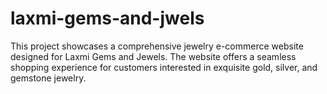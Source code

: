 # laxmi-gems-and-jwels
This project showcases a comprehensive jewelry e-commerce website designed for Laxmi Gems and Jewels. The website offers a seamless shopping experience for customers interested in exquisite gold, silver, and gemstone jewelry.
